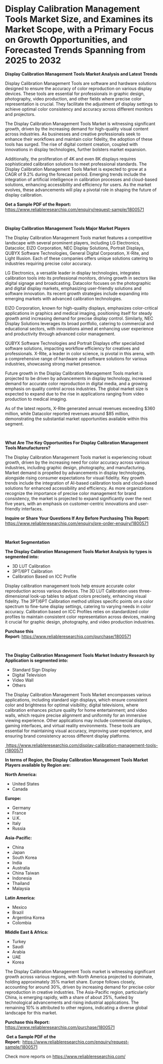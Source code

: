 <p><h1>Display Calibration Management Tools Market Size, and Examines its Market Scope, with a Primary Focus on Growth Opportunities, and Forecasted Trends Spanning from 2025 to 2032</h1></p><p><strong>Display Calibration Management Tools Market Analysis and Latest Trends</strong></p>
<p><p>Display Calibration Management Tools are software and hardware solutions designed to ensure the accuracy of color reproduction on various display devices. These tools are essential for professionals in graphic design, photography, video production, and other fields where precise color representation is crucial. They facilitate the adjustment of display settings to achieve optimal color consistency and accuracy across different monitors and projectors.</p><p>The Display Calibration Management Tools Market is witnessing significant growth, driven by the increasing demand for high-quality visual content across industries. As businesses and creative professionals seek to enhance their workflows and maintain color fidelity, the adoption of these tools has surged. The rise of digital content creation, coupled with innovations in display technologies, further bolsters market expansion.</p><p>Additionally, the proliferation of 4K and even 8K displays requires sophisticated calibration solutions to meet professional standards. The Display Calibration Management Tools Market is expected to grow at a CAGR of 9.2% during the forecast period. Emerging trends include the integration of artificial intelligence in calibration processes and cloud-based solutions, enhancing accessibility and efficiency for users. As the market evolves, these advancements will play a pivotal role in shaping the future of display calibration.</p></p>
<p><strong>Get a Sample PDF of the Report:&nbsp;</strong> <a href="https://www.reliableresearchiq.com/enquiry/request-sample/1800571?utm_campaign=3106&utm_medium=2&utm_source=Github&utm_content=ia&utm_term=10032025&utm_id=display-calibration-management-tools">https://www.reliableresearchiq.com/enquiry/request-sample/1800571</a></p>
<p>&nbsp;</p>
<p><strong>Display Calibration Management Tools Major Market Players</strong></p>
<p><p>The Display Calibration Management Tools market features a competitive landscape with several prominent players, including LG Electronics, Datacolor, EIZO Corporation, NEC Display Solutions, Portrait Displays, QUBYX Software Technologies, General Digital Corporation, X-Rite, and Light Illusion. Each of these companies offers unique solutions catering to industries requiring precise color accuracy.</p><p>LG Electronics, a versatile leader in display technologies, integrates calibration tools into its professional monitors, driving growth in sectors like digital signage and broadcasting. Datacolor focuses on the photographic and digital display markets, emphasizing user-friendly solutions and software innovation. Its recent growth strategies include expanding into emerging markets with advanced calibration technologies.</p><p>EIZO Corporation, known for high-quality displays, emphasizes color-critical applications in graphics and medical imaging, positioning itself for steady growth amid increasing demand for precise display control. Similarly, NEC Display Solutions leverages its broad portfolio, catering to commercial and educational sectors, with innovations aimed at enhancing user experience and productivity through advanced color management.</p><p>QUBYX Software Technologies and Portrait Displays offer specialized software solutions, impacting workflow efficiency for creatives and professionals. X-Rite, a leader in color science, is pivotal in this arena, with a comprehensive range of hardware and software solutions for various industries, showcasing strong market presence.</p><p>Future growth in the Display Calibration Management Tools market is projected to be driven by advancements in display technology, increased demand for accurate color reproduction in digital media, and a growing emphasis on quality control across industries. The global market size is expected to expand due to the rise in applications ranging from video production to medical imaging.</p><p>As of the latest reports, X-Rite generated annual revenues exceeding $360 million, while Datacolor reported revenues around $85 million, demonstrating the substantial market opportunities available within this segment.</p></p>
<p>&nbsp;</p>
<p><strong>What Are The Key Opportunities For Display Calibration Management Tools Manufacturers?</strong></p>
<p><p>The Display Calibration Management Tools market is experiencing robust growth, driven by the increasing need for color accuracy across various industries, including graphic design, photography, and manufacturing. Market demand is propelled by advancements in display technologies, alongside rising consumer expectations for visual fidelity. Key growth trends include the integration of AI-based calibration tools and cloud-based solutions for enhanced accessibility and efficiency. As more organizations recognize the importance of precise color management for brand consistency, the market is projected to expand significantly over the next five years, with an emphasis on customer-centric innovations and user-friendly interfaces.</p></p>
<p><strong>Inquire or Share Your Questions If Any Before Purchasing This Report:</strong> <a href="https://www.reliableresearchiq.com/enquiry/pre-order-enquiry/1800571?utm_campaign=3106&utm_medium=2&utm_source=Github&utm_content=ia&utm_term=10032025&utm_id=display-calibration-management-tools">https://www.reliableresearchiq.com/enquiry/pre-order-enquiry/1800571</a></p>
<p>&nbsp;</p>
<p><strong>Market Segmentation</strong></p>
<p><strong>The Display Calibration Management Tools Market Analysis by types is segmented into:</strong></p>
<p><ul><li>3D LUT Calibration</li><li>3PT/6PT Calibration</li><li>Calibration Based on ICC Profile</li></ul></p>
<p><p>Display calibration management tools help ensure accurate color reproduction across various devices. The 3D LUT Calibration uses three-dimensional look-up tables to adjust colors precisely, enhancing visual fidelity. The 3PT/6PT Calibration method utilizes specific points on a color spectrum to fine-tune display settings, catering to varying needs in color accuracy. Calibration based on ICC Profiles relies on standardized color profiles to maintain consistent color representation across devices, making it crucial for graphic design, photography, and video production industries.</p></p>
<p><strong>Purchase this Report:&nbsp;</strong><a href="https://www.reliableresearchiq.com/purchase/1800571?utm_campaign=3106&utm_medium=2&utm_source=Github&utm_content=ia&utm_term=10032025&utm_id=display-calibration-management-tools">https://www.reliableresearchiq.com/purchase/1800571</a></p>
<p>&nbsp;</p>
<p><strong>The Display Calibration Management Tools Market Industry Research by Application is segmented into:</strong></p>
<p><ul><li>Standard Sign Display</li><li>Digital Television</li><li>Video Wall</li><li>Others</li></ul></p>
<p><p>The Display Calibration Management Tools Market encompasses various applications, including standard sign displays, which ensure consistent color and brightness for optimal visibility; digital televisions, where calibration enhances picture quality for home entertainment; and video walls, which require precise alignment and uniformity for an immersive viewing experience. Other applications may include commercial displays, gaming interfaces, and virtual reality environments. These tools are essential for maintaining visual accuracy, improving user experience, and ensuring brand consistency across different display platforms.</p></p>
<p><a href="https://www.reliableresearchiq.com/display-calibration-management-tools-r1800571?utm_campaign=3106&utm_medium=2&utm_source=Github&utm_content=ia&utm_term=10032025&utm_id=display-calibration-management-tools">&nbsp;https://www.reliableresearchiq.com/display-calibration-management-tools-r1800571</a></p>
<p><strong>In terms of Region, the Display Calibration Management Tools Market Players available by Region are:</strong></p>
<p>
    <p> <strong> North America: </strong>
        <ul>
            <li>United States</li>
            <li>Canada</li>
        </ul>
        </p> 
    <p> <strong> Europe: </strong>
        <ul>
            <li>Germany</li>
            <li>France</li>
            <li>U.K.</li>
            <li>Italy</li>
            <li>Russia</li>
        </ul>
        </p> 
    <p> <strong> Asia-Pacific: </strong>
        <ul>
            <li>China</li>
            <li>Japan</li>
            <li>South Korea</li>
            <li>India</li>
            <li>Australia</li>
            <li>China Taiwan</li>
            <li>Indonesia</li>
            <li>Thailand</li>
            <li>Malaysia</li>
        </ul>
        </p> 
    <p> <strong> Latin America: </strong>
        <ul>
            <li>Mexico</li>
            <li>Brazil</li>
            <li>Argentina Korea</li>
            <li>Colombia</li>
        </ul>
        </p> 
    <p> <strong> Middle East & Africa: </strong>
        <ul>
            <li>Turkey</li>
            <li>Saudi</li>
            <li>Arabia</li>
            <li>UAE</li>
            <li>Korea</li>
        </ul>
    </p>
    </p>
<p><p>The Display Calibration Management Tools market is witnessing significant growth across various regions, with North America projected to dominate, holding approximately 35% market share. Europe follows closely, accounting for around 30%, driven by increasing demand for precise color reproduction in creative industries. The Asia-Pacific region, particularly China, is emerging rapidly, with a share of about 25%, fueled by technological advancements and rising industrial applications. The remaining 10% is attributed to other regions, indicating a diverse global landscape for this market.</p></p>
<p><strong>Purchase this Report: </strong><a href="https://www.reliableresearchiq.com/purchase/1800571?utm_campaign=3106&utm_medium=2&utm_source=Github&utm_content=ia&utm_term=10032025&utm_id=display-calibration-management-tools">https://www.reliableresearchiq.com/purchase/1800571</a></p>
<p>&nbsp;<strong>Get a Sample PDF of the Report:&nbsp;&nbsp;</strong><a href="https://www.reliableresearchiq.com/enquiry/request-sample/1800571?utm_campaign=3106&utm_medium=2&utm_source=Github&utm_content=ia&utm_term=10032025&utm_id=display-calibration-management-tools">https://www.reliableresearchiq.com/enquiry/request-sample/1800571</a></p>
<p><strong></strong></p>
<p>Check more reports on <a href="https://www.reliableresearchiq.com/?utm_campaign=3106&utm_medium=2&utm_source=Github&utm_content=ia&utm_term=10032025&utm_id=display-calibration-management-tools">https://www.reliableresearchiq.com/</a></p>